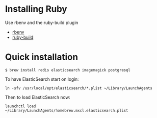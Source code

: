 # Installing Ruby

Use rbenv and the ruby-build plugin

* [rbenv](https://github.com/sstephenson/rbenv/)
* [ruby-build](https://github.com/sstephenson/ruby-build)

# Quick installation

```shell
$ brew install redis elasticsearch imagemagick postgresql
```

To have ElasticSearch start on login:

```
ln -sfv /usr/local/opt/elasticsearch/*.plist ~/Library/LaunchAgents
```

Then to load ElasticSearch now:

```
launchctl load ~/Library/LaunchAgents/homebrew.mxcl.elasticsearch.plist
```
